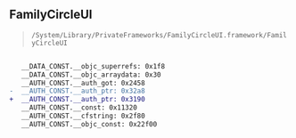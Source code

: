 ## FamilyCircleUI

> `/System/Library/PrivateFrameworks/FamilyCircleUI.framework/FamilyCircleUI`

```diff

   __DATA_CONST.__objc_superrefs: 0x1f8
   __DATA_CONST.__objc_arraydata: 0x30
   __AUTH_CONST.__auth_got: 0x2458
-  __AUTH_CONST.__auth_ptr: 0x32a8
+  __AUTH_CONST.__auth_ptr: 0x3190
   __AUTH_CONST.__const: 0x11320
   __AUTH_CONST.__cfstring: 0x2f80
   __AUTH_CONST.__objc_const: 0x22f00

```
